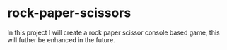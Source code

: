 # rock-paper-scissors


In this project I will create a rock paper scissor console based game, this will futher be enhanced in the future. 